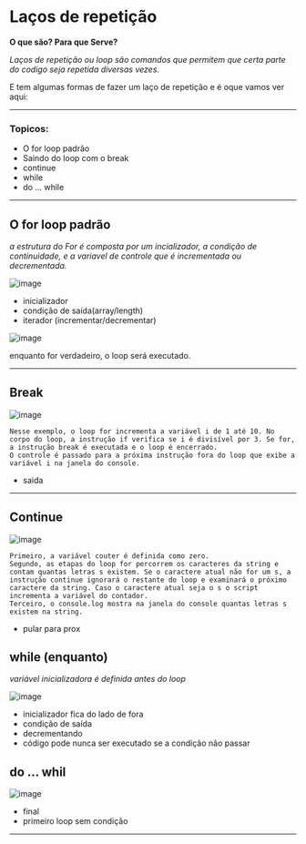 # Laços de repetição

**O que são? Para que Serve?**

*Laços de repetição ou loop são comandos que permitem que certa parte do codigo seja repetida diversas vezes.*

E tem algumas formas de fazer um laço de repetição e é oque vamos ver aqui:
__________
### **Topicos:**
- O for loop padrão
- Saindo do loop com o break
- continue
- while 
- do ... while
__________

## O for loop padrão

*a estrutura do For é composta por um incializador, a condição de continuidade, e a variavel de controle que é incrementada ou decrementada.*

![image](https://user-images.githubusercontent.com/81869607/155259035-bb31c913-d4b2-4f84-a07f-c7c31fea4d9b.png)

- inicializador
- condição de saída(array/length)
- iterador (incrementar/decrementar)

![image](https://user-images.githubusercontent.com/81869607/155260084-8572dd78-31e1-4224-a7f9-2e6ea6fad471.png)

enquanto for verdadeiro, o loop será executado.

__________
## Break

![image](https://miro.medium.com/max/1400/1*CRAVHkHDrC8LU6mheqktYg.png)

```
Nesse exemplo, o loop for incrementa a variável i de 1 até 10. No corpo do loop, a instrução if verifica se i é divisível por 3. Se for, a instrução break é executada e o loop é encerrado.
O controle é passado para a próxima instrução fora do loop que exibe a variável i na janela do console.
```
- saida
__________
## Continue

![image](https://miro.medium.com/max/1400/1*r6G0M3aTjEmli8JLSBBp3g.png)

```
Primeiro, a variável couter é definida como zero.
Segundo, as etapas do loop for percorrem os caracteres da string e contam quantas letras s existem. Se o caractere atual não for um s, a instrução continue ignorará o restante do loop e examinará o próximo caractere da string. Caso o caractere atual seja o s o script incrementa a variável do contador.
Terceiro, o console.log mostra na janela do console quantas letras s existem na string.
```
- pular para prox

## while (enquanto)

*variável inicializadora é definida antes do loop*

![image](https://user-images.githubusercontent.com/81869607/157058027-18d7c8b3-b0e2-4d74-b3e1-74f38bae0e9c.png)

- inicializador fica do lado de fora
- condição de saída
- decrementando
- código pode nunca ser executado se a condição não passar
## do ... whil

![image](https://user-images.githubusercontent.com/81869607/155263248-27f126d0-96e8-4eea-8323-f32f8430e800.png)

- final 
- primeiro loop sem condição

________

